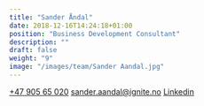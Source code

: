 ```yaml
---
title: "Sander Åndal"
date: 2018-12-16T14:24:18+01:00
position: "Business Development Consultant​"
description: ""
draft: false
weight: "9"
image: "/images/team/Sander Aandal.jpg"
---
```


<a class="phoneto" href="tel:+47 905 65 020"><i class="fas fa-phone"></i>+47 905 65 020</a>
<a class="mailto" href="mailto:sander.aandal@ignite.no"><i class="fas fa-envelope"></i></i>sander.aandal@ignite.no</a>
<a class="mailto" target="_blank" href="https://www.linkedin.com/in/sander-%C3%A5ndal-a25779161/"><i class="fab fa-linkedin-in"></i>Linkedin</a>
